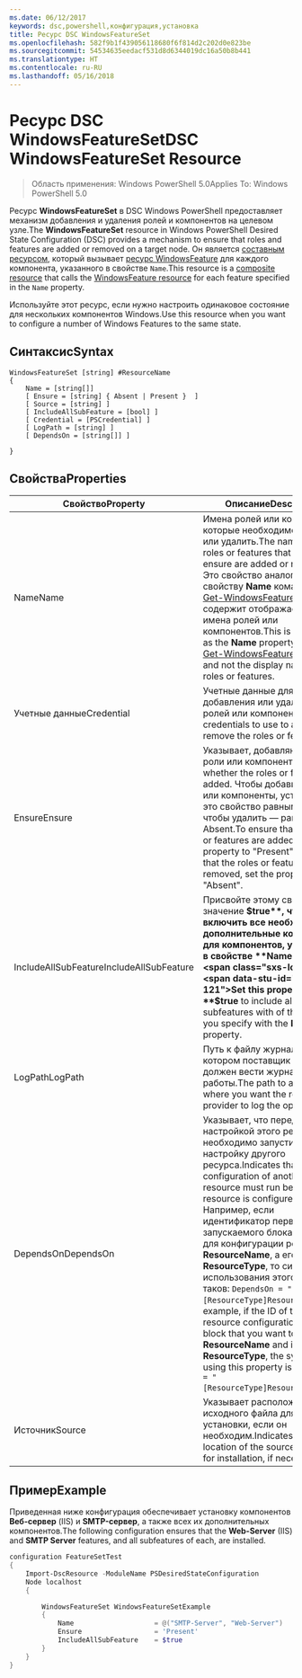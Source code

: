 ```yaml
---
ms.date: 06/12/2017
keywords: dsc,powershell,конфигурация,установка
title: Ресурс DSC WindowsFeatureSet
ms.openlocfilehash: 582f9b1f439056118680f6f814d2c202d0e823be
ms.sourcegitcommit: 54534635eedacf531d8d6344019dc16a50b8b441
ms.translationtype: HT
ms.contentlocale: ru-RU
ms.lasthandoff: 05/16/2018
---
```

# <a name="dsc-windowsfeatureset-resource"></a><span data-ttu-id="f3197-103">Ресурс DSC WindowsFeatureSet</span><span class="sxs-lookup"><span data-stu-id="f3197-103">DSC WindowsFeatureSet Resource</span></span>

> <span data-ttu-id="f3197-104">Область применения: Windows PowerShell 5.0</span><span class="sxs-lookup"><span data-stu-id="f3197-104">Applies To: Windows PowerShell 5.0</span></span>

<span data-ttu-id="f3197-105">Ресурс **WindowsFeatureSet** в DSC Windows PowerShell предоставляет механизм добавления и удаления ролей и компонентов на целевом узле.</span><span class="sxs-lookup"><span data-stu-id="f3197-105">The **WindowsFeatureSet** resource in Windows PowerShell Desired State Configuration (DSC) provides a mechanism to ensure that roles and features are added or removed on a target node.</span></span>
<span data-ttu-id="f3197-106">Он является [составным ресурсом](authoringResourceComposite.md), который вызывает [ресурс WindowsFeature](windowsfeatureResource.md) для каждого компонента, указанного в свойстве `Name`.</span><span class="sxs-lookup"><span data-stu-id="f3197-106">This resource is a [composite resource](authoringResourceComposite.md) that calls the [WindowsFeature resource](windowsfeatureResource.md) for each feature specified in the `Name` property.</span></span>

<span data-ttu-id="f3197-107">Используйте этот ресурс, если нужно настроить одинаковое состояние для нескольких компонентов Windows.</span><span class="sxs-lookup"><span data-stu-id="f3197-107">Use this resource when you want to configure a number of Windows Features to the same state.</span></span>

## <a name="syntax"></a><span data-ttu-id="f3197-108">Синтаксис</span><span class="sxs-lookup"><span data-stu-id="f3197-108">Syntax</span></span>

```
WindowsFeatureSet [string] #ResourceName
{
    Name = [string[]]
    [ Ensure = [string] { Absent | Present }  ]
    [ Source = [string] ]
    [ IncludeAllSubFeature = [bool] ]
    [ Credential = [PSCredential] ]
    [ LogPath = [string] ]
    [ DependsOn = [string[]] ]

}
```

## <a name="properties"></a><span data-ttu-id="f3197-109">Свойства</span><span class="sxs-lookup"><span data-stu-id="f3197-109">Properties</span></span>

|  <span data-ttu-id="f3197-110">Свойство</span><span class="sxs-lookup"><span data-stu-id="f3197-110">Property</span></span>  |  <span data-ttu-id="f3197-111">Описание</span><span class="sxs-lookup"><span data-stu-id="f3197-111">Description</span></span>   |
|---|---|
| <span data-ttu-id="f3197-112">Name</span><span class="sxs-lookup"><span data-stu-id="f3197-112">Name</span></span>| <span data-ttu-id="f3197-113">Имена ролей или компонентов, которые необходимо добавить или удалить.</span><span class="sxs-lookup"><span data-stu-id="f3197-113">The names of the roles or features that you want to ensure are added or removed.</span></span> <span data-ttu-id="f3197-114">Это свойство аналогично свойству **Name** командлета [Get-WindowsFeature](https://technet.microsoft.com/en-us/library/jj205469.aspx) и не содержит отображаемые имена ролей или компонентов.</span><span class="sxs-lookup"><span data-stu-id="f3197-114">This is the same as the **Name** property of the [Get-WindowsFeature](https://technet.microsoft.com/en-us/library/jj205469.aspx) cmdlet, and not the display name of the roles or features.</span></span>|
| <span data-ttu-id="f3197-115">Учетные данные</span><span class="sxs-lookup"><span data-stu-id="f3197-115">Credential</span></span>| <span data-ttu-id="f3197-116">Учетные данные для добавления или удаления ролей или компонентов.</span><span class="sxs-lookup"><span data-stu-id="f3197-116">The credentials to use to add or remove the roles or features.</span></span>|
| <span data-ttu-id="f3197-117">Ensure</span><span class="sxs-lookup"><span data-stu-id="f3197-117">Ensure</span></span>| <span data-ttu-id="f3197-118">Указывает, добавляются ли роли или компоненты.</span><span class="sxs-lookup"><span data-stu-id="f3197-118">Indicates whether the roles or features are added.</span></span> <span data-ttu-id="f3197-119">Чтобы добавить роли или компоненты, установите это свойство равным Present, чтобы удалить — равным Absent.</span><span class="sxs-lookup"><span data-stu-id="f3197-119">To ensure that the roles or features are added, set this property to "Present" To ensure that the roles or features are removed, set the property to "Absent".</span></span>|
| <span data-ttu-id="f3197-120">IncludeAllSubFeature</span><span class="sxs-lookup"><span data-stu-id="f3197-120">IncludeAllSubFeature</span></span>| <span data-ttu-id="f3197-121">Присвойте этому свойству значение **$true**, чтобы включить все необходимые дополнительные компоненты для компонентов, указанных в свойстве **Name**.</span><span class="sxs-lookup"><span data-stu-id="f3197-121">Set this property to **$true** to include all required subfeatures with of the features you specify with the **Name** property.</span></span>|
| <span data-ttu-id="f3197-122">LogPath</span><span class="sxs-lookup"><span data-stu-id="f3197-122">LogPath</span></span>| <span data-ttu-id="f3197-123">Путь к файлу журнала, в котором поставщик ресурсов должен вести журнал работы.</span><span class="sxs-lookup"><span data-stu-id="f3197-123">The path to a log file where you want the resource provider to log the operation.</span></span>|
| <span data-ttu-id="f3197-124">DependsOn</span><span class="sxs-lookup"><span data-stu-id="f3197-124">DependsOn</span></span>| <span data-ttu-id="f3197-125">Указывает, что перед настройкой этого ресурса необходимо запустить настройку другого ресурса.</span><span class="sxs-lookup"><span data-stu-id="f3197-125">Indicates that the configuration of another resource must run before this resource is configured.</span></span> <span data-ttu-id="f3197-126">Например, если идентификатор первого запускаемого блока сценария для конфигурации ресурса — __ResourceName__, а его тип — __ResourceType__, то синтаксис использования этого свойства таков: `DependsOn = "[ResourceType]ResourceName"`.</span><span class="sxs-lookup"><span data-stu-id="f3197-126">For example, if the ID of the resource configuration script block that you want to run first is __ResourceName__ and its type is __ResourceType__, the syntax for using this property is `DependsOn = "[ResourceType]ResourceName"`.</span></span>|
| <span data-ttu-id="f3197-127">Источник</span><span class="sxs-lookup"><span data-stu-id="f3197-127">Source</span></span>| <span data-ttu-id="f3197-128">Указывает расположение исходного файла для установки, если он необходим.</span><span class="sxs-lookup"><span data-stu-id="f3197-128">Indicates the location of the source file to use for installation, if necessary.</span></span>|

## <a name="example"></a><span data-ttu-id="f3197-129">Пример</span><span class="sxs-lookup"><span data-stu-id="f3197-129">Example</span></span>

<span data-ttu-id="f3197-130">Приведенная ниже конфигурация обеспечивает установку компонентов **Веб-сервер** (IIS) и **SMTP-сервер**, а также всех их дополнительных компонентов.</span><span class="sxs-lookup"><span data-stu-id="f3197-130">The following configuration ensures that the **Web-Server** (IIS) and **SMTP Server** features, and all subfeatures of each, are installed.</span></span>

```powershell
configuration FeatureSetTest
{
    Import-DscResource -ModuleName PSDesiredStateConfiguration
    Node localhost
    {

        WindowsFeatureSet WindowsFeatureSetExample
        {
            Name                    = @("SMTP-Server", "Web-Server")
            Ensure                  = 'Present'
            IncludeAllSubFeature    = $true
        }
    }
}
```